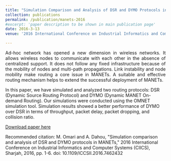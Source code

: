 ```yaml
---
title: "Simulation Comparison and Analysis of DSR and DYMO Protocols in MANETs"
collection: publications
permalink: /publication/manets-2016
#excerpt: 'paper description to be shown in main publication page'
date: 2016-3-13
venue: '2016 International Conference on Industrial Informatics and Computer Systems (CIICS)'

---
```

<p style="text-align: justify">
Ad-hoc network has opened a new dimension in wireless networks. It allows wireless nodes to communicate with each other in the absence of centralized support. It does not follow any fixed infrastructure because of the mobility of nodes and multi-path propagations. Link instability and node mobility make routing a core issue in MANETs. A suitable and effective routing mechanism helps to extend the successful deployment of MANETs. 

In this paper, we have simulated and analyzed two routing protocols: DSR (Dynamic Source Routing Protocol) and DYMO (Dynamic MANET On-demand Routing). Our simulations were conducted using the OMNET simulation tool. Simulation results showed a better performance of DYMO over DSR in terms of throughput, packet delay, packet dropping, and collision ratio.

[Download paper here](https://ieeexplore.ieee.org/abstract/document/7462432)

Recommended citation: M. Omari and A. Dahou, "Simulation comparison and analysis of DSR and DYMO protocols in MANETs," 2016 International Conference on Industrial Informatics and Computer Systems (CIICS), Sharjah, 2016, pp. 1-6. doi: 10.1109/ICCSII.2016.7462432

</p>

